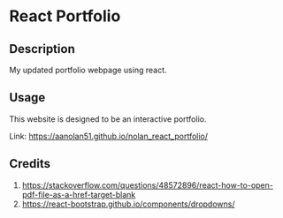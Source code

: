# React Portfolio

## Description
My updated portfolio webpage using react.

## Usage
This website is designed to be an interactive portfolio.

Link: https://aanolan51.github.io/nolan_react_portfolio/


## Credits
1. https://stackoverflow.com/questions/48572896/react-how-to-open-pdf-file-as-a-href-target-blank
2. https://react-bootstrap.github.io/components/dropdowns/